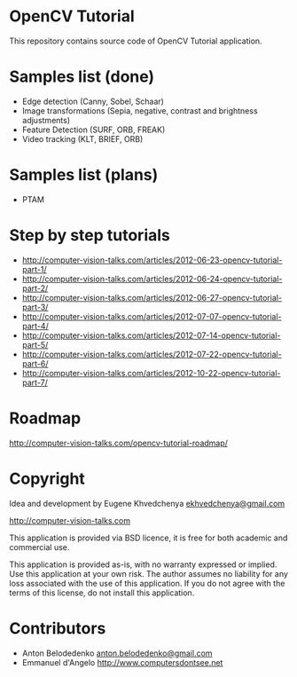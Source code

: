 OpenCV Tutorial
==========================

This repository contains source code of OpenCV Tutorial application.

Samples list (done)
==========================
* Edge detection (Canny, Sobel, Schaar)
* Image transformations (Sepia, negative, contrast and brightness adjustments)
* Feature Detection (SURF, ORB, FREAK)
* Video tracking (KLT, BRIEF, ORB)

Samples list (plans)
==========================
* PTAM  

Step by step tutorials
==========================
* http://computer-vision-talks.com/articles/2012-06-23-opencv-tutorial-part-1/
* http://computer-vision-talks.com/articles/2012-06-24-opencv-tutorial-part-2/
* http://computer-vision-talks.com/articles/2012-06-27-opencv-tutorial-part-3/
* http://computer-vision-talks.com/articles/2012-07-07-opencv-tutorial-part-4/
* http://computer-vision-talks.com/articles/2012-07-14-opencv-tutorial-part-5/
* http://computer-vision-talks.com/articles/2012-07-22-opencv-tutorial-part-6/
* http://computer-vision-talks.com/articles/2012-10-22-opencv-tutorial-part-7/

Roadmap
==========================
http://computer-vision-talks.com/opencv-tutorial-roadmap/

Copyright
==========================
Idea and development by Eugene Khvedchenya <ekhvedchenya@gmail.com>

http://computer-vision-talks.com

This application is provided via BSD licence, it is free for both academic and commercial use.

This application is provided as-is, with no warranty expressed or implied.  Use this application at your own risk.
The author assumes no liability for any loss associated with the use of this application.
If you do not agree with the terms of this license, do not install this application.

Contributors
==========================
 * Anton Belodedenko <anton.belodedenko@gmail.com> 
 * Emmanuel d'Angelo <http://www.computersdontsee.net>
